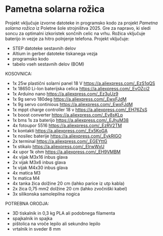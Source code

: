 # Pametna solarna rožica
Projekt vključuje izvorne datoteke in programsko kodo za projekt *Pametna solarna rožica* iz Poletne šole strojništva 2025.
Gre za napravo, ki sledi soncu za optimalni izkoristek sončnih celic na vrhu. Rožica vključuje baterijo in vezje za hitro polnjenje telefona.
Projekt vključuje:

* STEP datoteke sestavnih delov
* Altium in gerber datoteke tiskanega vezja
* programsko kodo
* tabelo vseh sestavnih delov (BOM)

KOSOVNICA:
- 1x 25w plastični solarni panel 18 V  https://a.aliexpress.com/_EzS1qQS
- 1x 18650 Li-Ion baterijska celica    https://a.aliexpress.com/_EvOZci2
- 1x Arduino nano                      https://a.aliexpress.com/_Ez3uUz9
- 1x 9g servo 180deg                   https://a.aliexpress.com/_EwxFJdM
- 1x 9g servo continious               https://a.aliexpress.com/_EwxFJdM
- 1x mppt charge controller 18 v       https://a.aliexpress.com/_EH76ZsS
- 1x boost converter                   https://a.aliexpress.com/_Ev8sKLp
- 1x bms 1s za baterijo                https://a.aliexpress.com/_EJhuM38
- 4x fotoupor 5516                     https://a.aliexpress.com/_EzRV2TM
- 1x kontakti                          https://a.aliexpress.com/_Ex5KoGA
- 1x nosilec baterije                  https://a.aliexpress.com/_EykRIGO
- 2x terminal                          https://a.aliexpress.com/_EGEYttG
- 1x stikalo                           https://a.aliexpress.com/_EIrwWxU
- 4x upor 1k ohm                       https://a.aliexpress.com/_EH9VMBM
- 4x vijak M3x16 inbus glava
- 2x vijak M3x6 inbus glava
- 1x vijak M4x30 inbus glava
- 4x matica M3
- 1x matica M4
- 4x tanka žica dolžine 20 cm (lahko parice iz utp kabla)
- 2x žica 0,75 mm2 dolžine 20 cm (lahko zvočniški kabel)
- 3x silikonska samolepilna nogica

POTREBNA ORODJA:
* 3D tiskalnik in 0,3 kg PLA ali podobnega filamenta
* spajkalnik in spajka
* pištolica na vroče lepilo ali sekundno lepilo
* vrtalnik in sveder 8 mm

